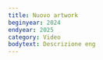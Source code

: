 ```yaml
---
title: Nuovo artwork
beginyear: 2024
endyear: 2025
category: Video
bodytext: Descrizione eng
---
```

